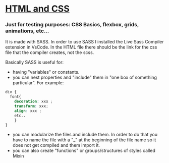 # [HTML and CSS](https://lmberard.github.io/HTML_CSS/)

### **Just for testing purposes: CSS Basics, flexbox, grids, animations, etc...**

It is made with SASS.
In order to use SASS I installed the Live Sass Compiler extension in VsCode.
In the HTML file there should be the link for the css file that the compiler creates, not the scss.

Basically SASS is useful for:

- having "variables" or constants.
- you can nest properties and "include" them in "one box of something particular". For example:

```scss
div {
  font{
    decoration: xxx ;
    transform: xxx;
    align: xxx ;
    etc..
    }
}
```

- you can modularize the files and include them.
  In order to do that you have to name the file with a "\_" at the beginning of the file name so it does not get compiled and them import it.
- you can also create "functions" or groups/structures of styles called Mixin
